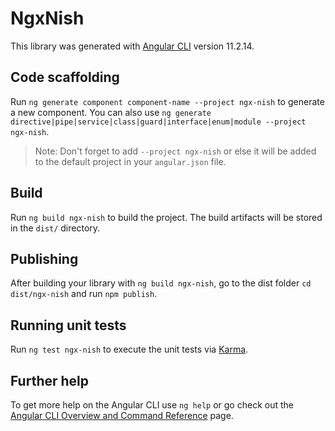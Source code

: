 # NgxNish

This library was generated with [Angular CLI](https://github.com/angular/angular-cli) version 11.2.14.

## Code scaffolding

Run `ng generate component component-name --project ngx-nish` to generate a new component. You can also use `ng generate directive|pipe|service|class|guard|interface|enum|module --project ngx-nish`.
> Note: Don't forget to add `--project ngx-nish` or else it will be added to the default project in your `angular.json` file. 

## Build

Run `ng build ngx-nish` to build the project. The build artifacts will be stored in the `dist/` directory.

## Publishing

After building your library with `ng build ngx-nish`, go to the dist folder `cd dist/ngx-nish` and run `npm publish`.

## Running unit tests

Run `ng test ngx-nish` to execute the unit tests via [Karma](https://karma-runner.github.io).

## Further help

To get more help on the Angular CLI use `ng help` or go check out the [Angular CLI Overview and Command Reference](https://angular.io/cli) page.
